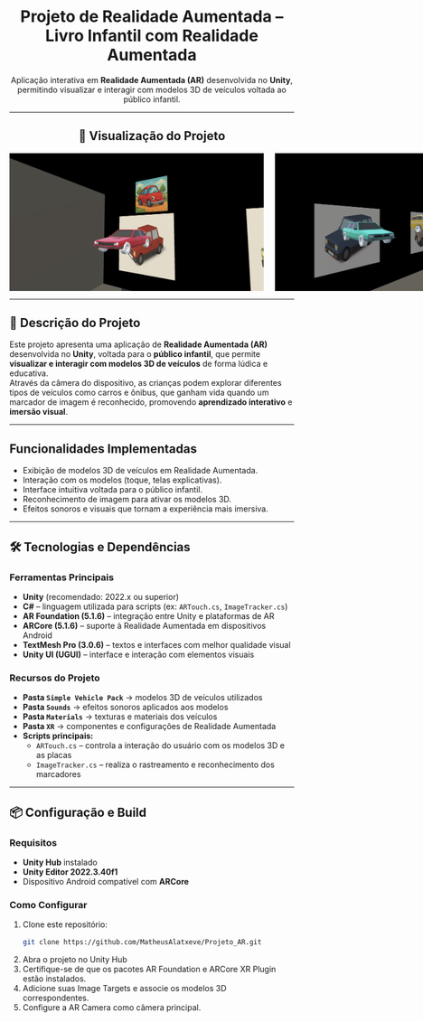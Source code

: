 <h1 align="center">Projeto de Realidade Aumentada – Livro Infantil com Realidade Aumentada</h1>

<p align="center">
  Aplicação interativa em <strong>Realidade Aumentada (AR)</strong> desenvolvida no <strong>Unity</strong>, 
  permitindo visualizar e interagir com modelos 3D de veículos voltada ao público infantil.
</p>

---

<h2 align="center">📸 Visualização do Projeto</h2>

<div align="center">
    <div style="display: flex; justify-content: space-around; gap: 20px;">
        <img src="images/carro_exemplo1.png" alt="Screenshot da tela inicial da aplicação de Realidade Aumentada" width="450"/>
        <img src="images/carro_exemplo2.png" alt="Screenshot do modelo 3D de caminhão sendo exibido em Realidade Aumentada" width="450"/>
    </div>
</div>

---

## 🧩 Descrição do Projeto  
Este projeto apresenta uma aplicação de **Realidade Aumentada (AR)** desenvolvida no **Unity**, voltada para o **público infantil**, que permite **visualizar e interagir com modelos 3D de veículos** de forma lúdica e educativa.  
Através da câmera do dispositivo, as crianças podem explorar diferentes tipos de veículos como carros e ônibus, que ganham vida quando um marcador de imagem é reconhecido, promovendo **aprendizado interativo** e **imersão visual**.  

---

## Funcionalidades Implementadas  
- Exibição de modelos 3D de veículos em Realidade Aumentada.  
- Interação com os modelos (toque, telas explicativas).  
- Interface intuitiva voltada para o público infantil.  
- Reconhecimento de imagem para ativar os modelos 3D.  
- Efeitos sonoros e visuais que tornam a experiência mais imersiva.  

---

## 🛠️ Tecnologias e Dependências  

### Ferramentas Principais  
- **Unity** (recomendado: 2022.x ou superior)  
- **C#** – linguagem utilizada para scripts (ex: `ARTouch.cs`, `ImageTracker.cs`)  
- **AR Foundation (5.1.6)** – integração entre Unity e plataformas de AR  
- **ARCore (5.1.6)** – suporte à Realidade Aumentada em dispositivos Android  
- **TextMesh Pro (3.0.6)** – textos e interfaces com melhor qualidade visual  
- **Unity UI (UGUI)** – interface e interação com elementos visuais  

### Recursos do Projeto  
- **Pasta `Simple Vehicle Pack`** → modelos 3D de veículos utilizados  
- **Pasta `Sounds`** → efeitos sonoros aplicados aos modelos  
- **Pasta `Materials`** → texturas e materiais dos veículos  
- **Pasta `XR`** → componentes e configurações de Realidade Aumentada  
- **Scripts principais:**  
  - `ARTouch.cs` – controla a interação do usuário com os modelos 3D e as placas 
  - `ImageTracker.cs` – realiza o rastreamento e reconhecimento dos marcadores
---

## 📦 Configuração e Build  

### Requisitos  
- **Unity Hub** instalado  
- **Unity Editor 2022.3.40f1** 
- Dispositivo Android compatível com **ARCore**  

### Como Configurar  
1. Clone este repositório:  
   ```bash
   git clone https://github.com/MatheusAlatxeve/Projeto_AR.git
2. Abra o projeto no Unity Hub
3. Certifique-se de que os pacotes AR Foundation e ARCore XR Plugin estão instalados.
4. Adicione suas Image Targets e associe os modelos 3D correspondentes.
5. Configure a AR Camera como câmera principal.
